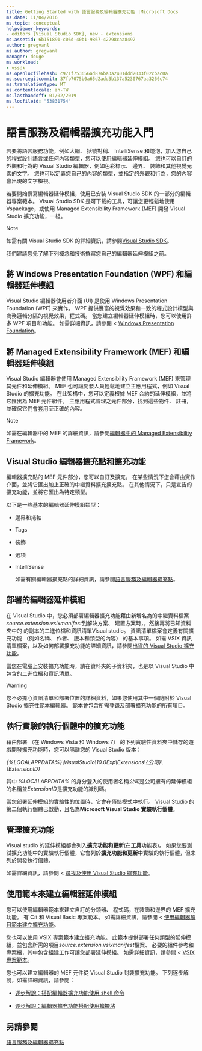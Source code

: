 ```yaml
---
title: Getting Started with 語言服務及編輯器擴充功能 |Microsoft Docs
ms.date: 11/04/2016
ms.topic: conceptual
helpviewer_keywords:
- editors [Visual Studio SDK], new - extensions
ms.assetid: 6b151891-c06d-40b1-9867-42298caa8492
author: gregvanl
ms.author: gregvanl
manager: douge
ms.workload:
- vssdk
ms.openlocfilehash: c971f753656ad876ba3a2401ddd2033f02cbac0a
ms.sourcegitcommit: 37fb7075b0a65d2add3b137a5230767aa3266c74
ms.translationtype: MT
ms.contentlocale: zh-TW
ms.lasthandoff: 01/02/2019
ms.locfileid: "53831754"
---
```

# <a name="get-started-with-language-service-and-editor-extensions"></a>語言服務及編輯器擴充功能入門
若要將語言服務功能，例如大綱、 括號對稱、 IntelliSense 和燈泡，加入您自己的程式設計語言或任何內容類型，您可以使用編輯器延伸模組。 您也可以自訂的外觀和行為的 Visual Studio 編輯器，例如色彩標示、 邊界、 裝飾和其他視覺元素的文字。 您也可以定義您自己的內容的類型，並指定的外觀和行為，您的內容會出現的文字檢視。  
  
 若要開始撰寫編輯器延伸模組，使用已安裝 Visual Studio SDK 的一部分的編輯器專案範本。 Visual Studio SDK 是可下載的工具，可讓您更輕鬆地使用 Vspackage，或使用 Managed Extensibility Framework (MEF) 開發 Visual Studio 擴充功能，一組。  
  
> [!NOTE]
>  如需有關 Visual Studio SDK 的詳細資訊，請參閱[Visual Studio SDK](../extensibility/visual-studio-sdk.md)。  
  
 我們建議您先了解下列概念和技術撰寫您自己的編輯器延伸模組之前。  
  
## <a name="the-windows-presentation-foundation-wpf-and-editor-extensions"></a>將 Windows Presentation Foundation (WPF) 和編輯器延伸模組  
 Visual Studio 編輯器使用者介面 (UI) 是使用 Windows Presentation Foundation (WPF) 來實作。 WPF 提供豐富的視覺效果和一致的程式設計模型與商務邏輯分隔的視覺效果，程式碼。 當您建立編輯器延伸模組時，您可以使用許多 WPF 項目和功能。 如需詳細資訊，請參閱 < [Windows Presentation Foundation](/dotnet/framework/wpf/index)。  
  
## <a name="the-managed-extensibility-framework-mef-and-editor-extensions"></a>將 Managed Extensibility Framework (MEF) 和編輯器延伸模組  
 Visual Studio 編輯器會使用 Managed Extensibility Framework (MEF) 來管理其元件和延伸模組。 MEF 也可讓開發人員輕鬆地建立主應用程式，例如 Visual Studio 的擴充功能。 在此架構中，您可以定義根據 MEF 合約的延伸模組，並將它匯出為 MEF 元件組件。 主應用程式管理之元件部分，找到這些物件、 註冊，並確保它們會套用至正確的內容。  
  
> [!NOTE]
>  如需在編輯器中的 MEF 的詳細資訊，請參閱[編輯器中的 Managed Extensibility Framework](../extensibility/managed-extensibility-framework-in-the-editor.md)。  
  
## <a name="visual-studio-editor-extension-points-and-extensions"></a>Visual Studio 編輯器擴充點和擴充功能  
 編輯器擴充點的 MEF 元件部分，您可以自訂及擴充。 在某些情況下您會藉由實作介面，並將它匯出加上正確的中繼資料擴充擴充點。 在其他情況下，只是宣告的擴充功能，並將它匯出為特定類型。  
  
 以下是一些基本的編輯器延伸模組類型：  
  
- 邊界和捲軸  
  
- Tags  
  
- 裝飾  
  
- 選項  
  
- IntelliSense  
  
  如需有關編輯器擴充點的詳細資訊，請參閱[語言服務及編輯器擴充點](../extensibility/language-service-and-editor-extension-points.md)。  
  
## <a name="deploying-editor-extensions"></a>部署的編輯器延伸模組  
 在 Visual Studio 中，您必須部署編輯器擴充功能藉由新增名為的中繼資料檔案*source.extension.vsixmanifest*到解決方案、 建置方案時，，然後再將已知資料夾中的 的副本的二進位檔和資訊清單Visual studio。 資訊清單檔案會定義有關擴充功能 （例如名稱、 作者、 版本和類型的內容） 的基本事項。 如需 VSIX 資訊清單檔案，以及如何部署擴充功能的詳細資訊，請參閱[出貨的 Visual Studio 擴充功能](../extensibility/shipping-visual-studio-extensions.md)。  
  
 當您在電腦上安裝擴充功能時，請在資料夾的子資料夾，也是以 Visual Studio 中包含的二進位檔和資訊清單。  
  
> [!WARNING]
>  您不必擔心資訊清單和部署位置的詳細資料，如果您使用其中一個隨附於 Visual Studio 擴充性範本編輯器。 範本會包含所需登錄及部署擴充功能的所有項目。  
  
## <a name="run-extensions-in-the-experimental-instance"></a>執行實驗的執行個體中的擴充功能  
 藉由部署 （在 Windows Vista 和 Windows 7） 的下列實驗性資料夾中儲存的遊戲開發擴充功能時，您可以隔離您的 Visual Studio 版本：  
  
 *{%LOCALAPPDATA%}\VisualStudio\10.0Exp\Extensions\\{公司}\\{ExtensionID}*  
  
 其中 *%LOCALAPPDATA%* 的身分登入的使用者名稱*公司*是公司擁有的延伸模組的名稱並*ExtensionID*是擴充功能的識別碼。  
  
 當您部署延伸模組的實驗性的位置時，它會在偵錯模式中執行。 Visual Studio 的第二個執行個體已啟動，且名為**Microsoft Visual Studio 實驗執行個體**。  
  
## <a name="manage-extensions"></a>管理擴充功能  
 Visual studio 的延伸模組都會列入**擴充功能和更新**(在**工具**功能表)。 如果您要測試擴充功能中的實驗執行個體，它會列於**擴充功能和更新**中實驗的執行個體，但未列於開發執行個體。  
  
 如需詳細資訊，請參閱 <<c0> [ 尋找及使用 Visual Studio 擴充功能](../ide/finding-and-using-visual-studio-extensions.md)。  
  
## <a name="use-templates-to-create-editor-extensions"></a>使用範本來建立編輯器延伸模組  
 您可以使用編輯器範本來建立自訂的分類器、 程式碼，在裝飾和邊界的 MEF 擴充功能。 有 C# 和 Visual Basic 專案範本。 如需詳細資訊，請參閱 <<c0> [ 使用編輯器項目範本建立擴充功能](../extensibility/creating-an-extension-with-an-editor-item-template.md)。  
  
 您也可以使用 VSIX 專案範本建立擴充功能。 此範本提供部署任何類型的延伸模組，並包含所需的項目*source.extension.vsixmanifest*檔案、 必要的組件參考和專案檔，其中包含組建工作可讓您部署延伸模組。 如需詳細資訊，請參閱 < [VSIX 專案範本](../extensibility/vsix-project-template.md)。  
  
 您也可以建立編輯器的 MEF 元件從 Visual Studio 封裝擴充功能。 下列逐步解說，如需詳細資訊，請參閱：  
  
-   [逐步解說：搭配編輯器擴充功能使用 shell 命令](../extensibility/walkthrough-using-a-shell-command-with-an-editor-extension.md)  
  
-   [逐步解說：編輯器擴充功能搭配使用攠摝坫](../extensibility/walkthrough-using-a-shortcut-key-with-an-editor-extension.md)  
  
## <a name="see-also"></a>另請參閱  
 [語言服務及編輯器擴充點](../extensibility/language-service-and-editor-extension-points.md)